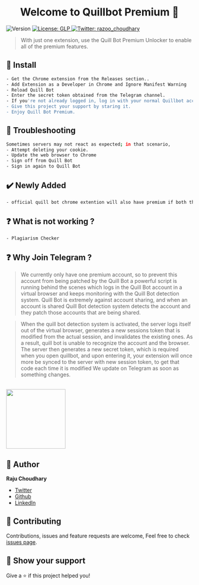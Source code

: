 <h1 align="center">Welcome to Quillbot Premium 👋</h1>
<p>
  <img alt="Version" src="https://img.shields.io/badge/version-2.0-blue.svg?cacheSeconds=2592000" />
  <a href="#" target="_blank">
    <img alt="License: GLP" src="https://img.shields.io/badge/License-GLP-yellow.svg" />
  </a>
  <a href="https://twitter.com/razoo_choudhary" target="_blank">
    <img alt="Twitter: razoo_choudhary" src="https://img.shields.io/twitter/follow/razoo_choudhary.svg?style=social" />
  </a>
</p>

> With just one extension, use the Quill Bot Premium Unlocker to enable all of the premium features.

## 🚀 Install

```sh
- Get the Chrome extension from the Releases section..
- Add Extension as a Developer in Chrome and Ignore Manifest Warning
- Reload Quill Bot
- Enter the secret token obtained from the Telegram channel.
- If you're not already logged in, log in with your normal Quillbot account.
- Give this project your support by staring it.
- Enjoy Quill Bot Premium.
```

## 🔧 Troubleshooting

```sh
Sometimes servers may not react as expected; in that scenario,
- Attempt deleting your cookie.
- Update the web browser to Chrome
- Sign off from Quill Bot
- Sign in again to Quill Bot
```
## ✔️ Newly Added

```sh
- official quill bot chrome extention will also have premium if both the extentions are enabled in the chrome and logged in
```

## ❓  What is not working ?

```sh
- Plagiarism Checker
```

## ❓  Why Join Telegram ?

> We currently only have one premium account, so to prevent this account from being patched by the Quill Bot a powerful script is running behind the scenes which logs in the Quill Bot account in a virtual browser and keeps monitoring with the Quill Bot detection system. Quill Bot is extremely against account sharing, and when an account is shared Quill Bot detection system detects the account and they patch those accounts that are being shared.


> When the quill bot detection system is activated, the server logs itself out of the virtual browser, generates a new sessions token that is modified from the actual session, and invalidates the existing ones. As a result, quill bot is unable to recognize the account and the browser. The server then generates a new secret token, which is required when you open quillbot, and upon entering it, your extension will once more be synced to the server with new session token, to get that code each time it is modified We update on Telegram as soon as something changes.


<br>
<a href="https://t.me/+D7LOdRAmfUo4OGE1">
  <img src="https://lh3.googleusercontent.com/-Vq5QZZhF__k/YhdJnxU0DjI/AAAAAAAABYs/qTqrJ8gA-FEqMPRafKKd5eRWNaQUMa4vgCNcBGAsYHQ/s1600/1645693339074937-0.png" width="160">
</a>

## 👤 Author

**Raju Choudhary**

* [Twitter](https://twitter.com/razoo\_choudhary)
* [Github](https://github.com/razoo-choudhary)
* [LinkedIn](https://linkedin.com/in/razoo-choudhary)

## 🤝 Contributing

Contributions, issues and feature requests are welcome, Feel free to check [issues page](https://github.com/razoo-choudhary/quillbot-premium/issues). 

## 🤟 Show your support

Give a ⭐️ if this project helped you!
